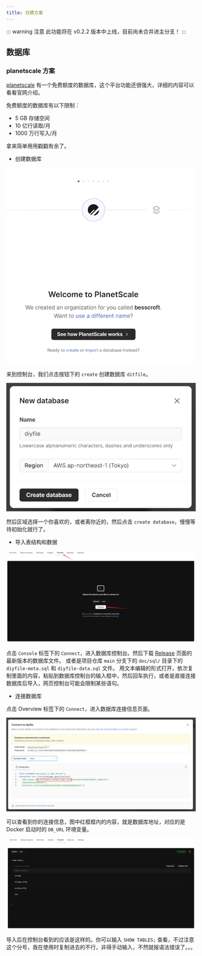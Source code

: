 ```yaml
---
title: 白嫖方案
---
```


::: warning 注意
此功能将在 v0.2.2 版本中上线，目前尚未合并进主分支！
:::

## 数据库

### planetscale 方案

[planetscale](https://planetscale.com/) 有一个免费额度的数据库，这个平台功能还很强大，详细的内容可以看看官网介绍。

免费额度的数据库有以下限制：
- 5 GB 存储空间
- 10 亿行读取/月
- 1000 万行写入/月

拿来简单用用戳戳有余了。

* 创建数据库

![img.png](img.png)

来到控制台，我们点击按钮下的 `create` 创建数据库 `ditfile`。

![img_1.png](img_1.png)

然后区域选择一个你喜欢的，或者离你近的，然后点击 `create database`，慢慢等待初始化就行了。

* 导入表结构和数据

![img_2.png](img_2.png)

点击 `Console` 标签下的 `Connect`，进入数据库控制台。然后下载 [Release](https://github.com/besscroft/diyfile/releases) 页面的最新版本的数据库文件。
或者是项目仓库 `main` 分支下的 `doc/sql/` 目录下的 `diyfile-meta.sql` 和 `diyfile-data.sql` 文件。
用文本编辑的形式打开，依次复制里面的内容，粘贴到数据库控制台的输入框中，然后回车执行，或者是直接连接数据库后导入，网页控制台可能会限制某些语句。

* 连接数据库

点击 Overview 标签下的 `Connect`，进入数据库连接信息页面。

![img_3.png](img_3.png)

可以查看到你的连接信息，图中红框框内的内容，就是数据库地址，对应的是 Docker 启动时的 `DB_URL` 环境变量。

![img_4.png](img_4.png)

导入后在控制台看到的应该是这样的。你可以输入 `SHOW TABLES;` 查看，不过注意这个分号，我在使用时复制进去的不行，非得手动输入，不然就报语法错误了。。。
